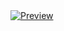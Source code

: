 <a href="https://anasyakubu.vercel.app" target="_blank">
<img src="https://firebasestorage.googleapis.com/v0/b/first-crud-f85ea.appspot.com/o/anasyakubu-cms-images%2Fe702783d-1b80-47b8-b43f-94dec511f3a9?alt=media&token=f1c7d3fa-894b-4df9-b8bd-8966811c801c" alt="Preview">
</a>
